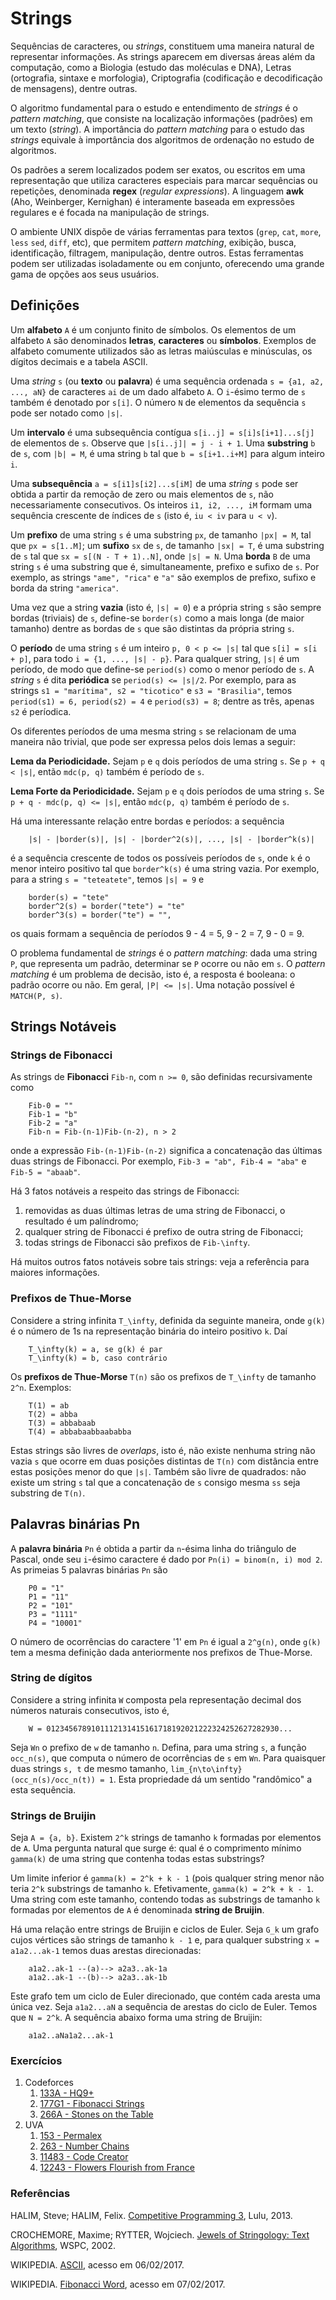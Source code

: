 Strings
=======

Sequências de caracteres, ou _strings_, constituem uma maneira natural de
representar informações. As strings aparecem em diversas áreas além da
computação, como a Biologia (estudo das moléculas e DNA), Letras (ortografia,
sintaxe e morfologia), Criptografia (codificação e decodificação de mensagens),
dentre outras.

O algoritmo fundamental para o estudo e entendimento de _strings_ é o
_pattern matching_, que consiste na localização informações (padrões) em um texto
(_string_). A importância do _pattern matching_ para o estudo das _strings_
equivale à importância dos algoritmos de ordenação no estudo de algoritmos.

Os padrões a serem localizados podem ser exatos, ou escritos em uma
representação que utiliza caracteres especiais para marcar sequências ou
repetições, denominada **regex** (_regular expressions_).  A linguagem **awk** 
(Aho, Weinberger, Kernighan) é interamente baseada em
expressões regulares e é focada na manipulação de strings.

O ambiente UNIX dispõe de várias ferramentas para textos (`grep`, `cat`, `more`,
`less` `sed`, `diff`, etc), que permitem _pattern matching_, exibição, busca,
identificação, filtragem, manipulação, dentre outros. Estas ferramentas podem
ser utilizadas isoladamente
ou em conjunto, oferecendo uma grande gama de opções aos seus usuários.

Definições
----------

Um **alfabeto** `A` é um conjunto finito de símbolos. Os elementos de um alfabeto
`A` são denominados **letras**, **caracteres** ou **símbolos**. Exemplos de
alfabeto comumente utilizados são as letras maiúsculas e minúsculas, os dígitos
decimais e a tabela ASCII.

Uma _string_ `s` (ou **texto** ou **palavra**) é uma sequência ordenada
`s = {a1, a2, ..., aN}` de caracteres `ai` de um dado alfabeto `A`. O `i`-ésimo
termo de `s` também é denotado por `s[i]`. O número `N` de elementos da
sequência `s` pode ser notado como `|s|`.

Um **intervalo** é uma subsequência contígua `s[i..j] = s[i]s[i+1]...s[j]` de
elementos de `s`. Observe que `|s[i..j]| = j - i + 1`. Uma **substring** `b` de
`s`, com `|b| = M`, é uma string `b` tal que `b = s[i+1..i+M]` para algum
inteiro `i`.

Uma **subsequência** `a = s[i1]s[i2]...s[iM]` de uma _string_ `s` pode ser
obtida a partir da
remoção de zero ou mais elementos de `s`, não necessariamente consecutivos.
Os inteiros `i1, i2, ..., iM` formam uma sequência crescente de índices de `s`
(isto é, `iu < iv` para `u < v`).

Um **prefixo** de uma string `s` é uma substring `px`, de tamanho
`|px| = M`, tal que `px = s[1..M]`; um **sufixo** `sx` de `s`, de tamanho
`|sx| = T`, é uma substring de `s` tal que `sx = s[(N - T + 1)..N]`, onde
`|s| = N`. Uma **borda** `B` de uma string `s` é uma substring que é,
simultaneamente, prefixo e sufixo de `s`. Por exemplo, as strings
`"ame", "rica"` e `"a"` são exemplos de prefixo, sufixo e borda da string
`"america"`.

Uma vez que a string **vazia** (isto é, `|s| = 0`) e a própria string `s` são
sempre bordas (triviais) de `s`, define-se `border(s)` como a mais longa
(de maior tamanho) dentre as bordas de `s` que são distintas da própria string
`s`.

O **período** de uma string `s` é um inteiro `p, 0 < p <= |s|` tal que
`s[i] = s[i + p]`, para todo `i = {1, ..., |s| - p}`. Para qualquer string,
`|s|` é um período, de modo que define-se
`period(s)` como o menor período de `s`. A _string_ `s` é dita
**periódica** se `period(s) <= |s|/2`. Por exemplo, para as strings
`s1 = "marítima", s2 = "ticotico"` e `s3 = "Brasilia"`, temos `period(s1) = 6,
period(s2) = 4` e `period(s3) = 8`; dentre as três, apenas `s2` é períodica.

Os diferentes períodos de uma mesma string `s` se relacionam de uma maneira
não trivial, que pode ser expressa pelos dois lemas a seguir:

**Lema da Periodicidade.** Sejam `p` e `q` dois períodos de uma string `s`. Se
`p + q < |s|`, então `mdc(p, q)` também é período de `s`.

**Lema Forte da Periodicidade.** Sejam `p` e `q` dois períodos de uma string `s`. Se
`p + q - mdc(p, q) <= |s|`, então `mdc(p, q)` também é período de `s`.

Há uma interessante relação entre bordas e períodos: a sequência

        |s| - |border(s)|, |s| - |border^2(s)|, ..., |s| - |border^k(s)|

é a sequência crescente de todos os possíveis períodos de `s`, onde `k` é o
menor inteiro positivo tal que `border^k(s)` é uma string vazia. Por exemplo,
para a string `s = "teteatete"`, temos `|s| = 9` e

        border(s) = "tete"
        border^2(s) = border("tete") = "te"
        border^3(s) = border("te") = "",

os quais formam a sequência de períodos 9 - 4 = 5, 9 - 2 = 7, 9 - 0 = 9.

O problema fundamental de _strings_ é o _pattern matching_: dada uma string `P`,
que representa um padrão, determinar se `P` ocorre ou não em `s`. O
_pattern matching_ é um problema de decisão, isto é, a resposta é booleana: o
padrão ocorre ou não. Em geral, `|P| <= |s|`. Uma notação possível é  
`MATCH(P, s)`.

Strings Notáveis
----------------

### Strings de Fibonacci

As strings de **Fibonacci** `Fib-n`, com `n >= 0`, são definidas recursivamente
como

        Fib-0 = ""
        Fib-1 = "b"
        Fib-2 = "a"
        Fib-n = Fib-(n-1)Fib-(n-2), n > 2

onde a expressão `Fib-(n-1)Fib-(n-2)` significa a concatenação das últimas duas
strings de Fibonacci. Por exemplo, `Fib-3 = "ab", Fib-4 = "aba"` e
`Fib-5 = "abaab"`.

Há 3 fatos notáveis a respeito das strings de Fibonacci:

1. removidas as duas últimas letras de uma string de Fibonacci, o resultado é um palíndromo;
1. qualquer string de Fibonacci é prefixo de outra string de Fibonacci;
1. todas strings de Fibonacci são prefixos de `Fib-\infty`.

Há muitos outros fatos notáveis sobre tais strings: veja a referência para
maiores informações.

### Prefixos de Thue-Morse

Considere a string infinita `T_\infty`, definida da seguinte maneira, onde
`g(k)` é o número de 1s na representação binária do inteiro positivo `k`. Daí

        T_\infty(k) = a, se g(k) é par
        T_\infty(k) = b, caso contrário

Os **prefixos de Thue-Morse** `T(n)` são os prefixos de `T_\infty` de tamanho
`2^n`. Exemplos:

        T(1) = ab
        T(2) = abba
        T(3) = abbabaab
        T(4) = abbabaabbaababba

Estas strings são livres de _overlaps_, isto é, não existe nenhuma string não
vazia `s` que ocorre em duas posições distintas de `T(n)` com distância entre 
estas posições menor do que `|s|`. Também são livre de quadrados: não existe um
string `s` tal que a concatenação de `s` consigo mesma `ss` seja substring de 
`T(n)`.

## Palavras binárias Pn

A **palavra binária** `Pn` é obtida a partir da `n`-ésima linha do triângulo de 
Pascal, onde seu `i`-ésimo caractere é dado por `Pn(i) = binom(n, i) mod 2`. 
As primeias 5 palavras binárias `Pn` são

        P0 = "1"
        P1 = "11"
        P2 = "101"
        P3 = "1111"
        P4 = "10001"

O número de ocorrências do caractere '1' em `Pn` é igual a `2^g(n)`, onde
`g(k)` tem a mesma definição dada anteriormente nos prefixos de Thue-Morse.

### String de dígitos 

Considere a string infinita `W` composta pela representação decimal dos números 
naturais consecutivos, isto é,

        W = 0123456789101112131415161718192021222324252627282930...

Seja `Wn` o prefixo de `w` de tamanho `n`. Defina, para uma string `s`, a
função `occ_n(s)`, que computa o número de ocorrências de `s` em `Wn`. Para 
quaisquer duas strings `s, t` de mesmo tamanho, 
`lim_{n\to\infty} (occ_n(s)/occ_n(t)) = 1`. Esta propriedade dá um sentido 
"randômico" a esta sequência.

### Strings de Bruijin 

Seja `A = {a, b}`. Existem `2^k` strings de tamanho `k`
formadas por elementos de `A`. Uma pergunta natural que surge é: qual é o
comprimento mínimo `gamma(k)` de uma string que contenha todas estas substrings?

Um limite inferior é `gamma(k) = 2^k + k - 1` (pois qualquer string menor não
teria `2^k` substrings de tamanho `k`. Efetivamente, `gamma(k) = 2^k + k - 1`.
Uma string com este tamanho, contendo todas as substrings de tamanho `k` 
formadas por elementos de `A` é denominada **string de Bruijin**.

Há uma relação entre strings de Bruijin e ciclos de Euler. Seja `G_k` um grafo
cujos vértices são strings de tamanho `k - 1` e, para qualquer substring
`x = a1a2...ak-1` temos duas arestas direcionadas:

        a1a2..ak-1 --(a)--> a2a3..ak-1a
        a1a2..ak-1 --(b)--> a2a3..ak-1b

Este grafo tem um ciclo de Euler direcionado, que contém cada aresta uma única
vez. Seja `a1a2...aN` a sequência de arestas do ciclo de Euler. Temos que
`N = 2^k`. A sequência abaixo forma uma string de Bruijin:

        a1a2..aNa1a2...ak-1

### Exercícios

<!--- 133A - find -->
<!--- 177G1 - Strings de Fibonacci -->
<!--- 266A - sets -->
<!--- 153 - permutations -->
<!--- 263 - strings, digits, sorting -->
<!--- 11483 - string formatting -->
<!--- 12243 - tokenizing, read lines and words -->

1. Codeforces
    1. [133A - HQ9+](http://codeforces.com/problemset/problem/133/A)
    1. [177G1 - Fibonacci Strings](http://codeforces.com/problemset/problem/177/G1)
    1. [266A - Stones on the Table](http://codeforces.com/problemset/problem/266/A)
1. UVA
    1. [153 - Permalex](https://uva.onlinejudge.org/index.php?option=com_onlinejudge&Itemid=8&category=24&page=show_problem&problem=89)
    1. [263 - Number Chains](https://uva.onlinejudge.org/index.php?option=com_onlinejudge&Itemid=8&category=24&page=show_problem&problem=199)
    1. [11483 - Code Creator](https://uva.onlinejudge.org/index.php?option=com_onlinejudge&Itemid=8&category=24&page=show_problem&problem=2478)
    1. [12243 - Flowers Flourish from France](https://uva.onlinejudge.org/index.php?option=com_onlinejudge&Itemid=8&category=24&page=show_problem&problem=3395)

### Referências

HALIM, Steve; HALIM, Felix. [Competitive Programming 3](http://cpbook.net/), Lulu, 2013.

CROCHEMORE, Maxime; RYTTER, Wojciech. [Jewels of Stringology: Text Algorithms](http://site.ebrary.com/lib/univbrasilia/reader.action?docID=10201155), WSPC, 2002.

WIKIPEDIA. [ASCII](https://pt.wikipedia.org/wiki/ASCII), acesso em 06/02/2017.

WIKIPEDIA. [Fibonacci Word](https://en.wikipedia.org/wiki/Fibonacci_word), acesso
em 07/02/2017.

